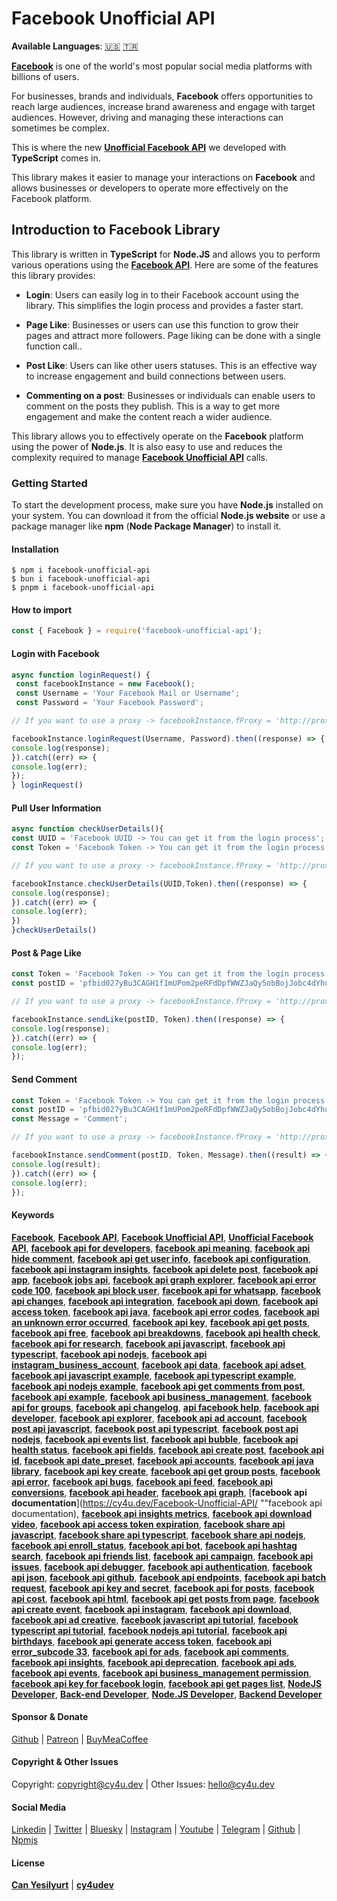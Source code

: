 # Facebook Unofficial API

**Available Languages**: [🇺🇸](https://cy4u.dev/Facebook-Unofficial-API/ "English") [🇹🇷](https://cy4u.dev/Facebook-Unofficial-API/tr "Turkish")

[**Facebook**](https://cy4u.dev/Facebook-Unofficial-API/ "Facebook") is one of the world's most popular social media platforms with billions of users.

For businesses, brands and individuals, **Facebook** offers opportunities to reach large audiences, increase brand awareness and engage with target audiences. However, driving and managing these interactions can sometimes be complex.

This is where the new [**Unofficial Facebook API**](https://cy4u.dev/Facebook-Unofficial-API/ "Unofficial Facebook API") we developed with **TypeScript** comes in.

This library makes it easier to manage your interactions on **Facebook** and allows businesses or developers to operate more effectively on the Facebook platform.

## Introduction to Facebook Library 

This library is written in **TypeScript** for **Node.JS** and allows you to perform various operations using the [**Facebook API**](https://cy4u.dev/Facebook-Unofficial-API/ "Facebook API"). Here are some of the features this library provides:

- **Login**: Users can easily log in to their Facebook account using the library. This simplifies the login process and provides a faster start.

- **Page Like**: Businesses or users can use this function to grow their pages and attract more followers. Page liking can be done with a single function call..

- **Post Like**: Users can like other users statuses. This is an effective way to increase engagement and build connections between users.

- **Commenting on a post**: Businesses or individuals can enable users to comment on the posts they publish. This is a way to get more engagement and make the content reach a wider audience.

This library allows you to effectively operate on the **Facebook** platform using the power of **Node.js**. It is also easy to use and reduces the complexity required to manage [**Facebook Unofficial API**](https://cy4u.dev/Facebook-Unofficial-API/ "Facebook Unofficial API") calls.

### Getting Started

To start the development process, make sure you have **Node.js** installed on your system. You can download it from the official **Node.js website** or use a package manager like **npm** (**Node Package Manager**) to install it.

#### Installation

```
$ npm i facebook-unofficial-api
$ bun i facebook-unofficial-api
$ pnpm i facebook-unofficial-api
```

#### How to import

```js
const { Facebook } = require('facebook-unofficial-api');
```


#### Login with Facebook

```js
async function loginRequest() {
 const facebookInstance = new Facebook();
 const Username = 'Your Facebook Mail or Username';
 const Password = 'Your Facebook Password';

// If you want to use a proxy -> facebookInstance.fProxy = 'http://proxy_username:proxy_password@proxy_ip:proxy_port'

facebookInstance.loginRequest(Username, Password).then((response) => {
console.log(response);
}).catch((err) => {
console.log(err);
});
} loginRequest()
```

#### Pull User Information

```js
async function checkUserDetails(){
const UUID = 'Facebook UUID -> You can get it from the login process';
const Token = 'Facebook Token -> You can get it from the login process';

// If you want to use a proxy -> facebookInstance.fProxy = 'http://proxy_username:proxy_password@proxy_ip:proxy_port'

facebookInstance.checkUserDetails(UUID,Token).then((response) => {
console.log(response);
}).catch((err) => {
console.log(err);
})
}checkUserDetails()
```

#### Post & Page Like

```js
const Token = 'Facebook Token -> You can get it from the login process';
const postID = 'pfbid027yBu3CAGH1f1mUPom2peRFdDpfWWZJaQy5obBojJobc4dYhuyY144maebMVnRCsBl';

// If you want to use a proxy -> facebookInstance.fProxy = 'http://proxy_username:proxy_password@proxy_ip:proxy_port'

facebookInstance.sendLike(postID, Token).then((response) => {
console.log(response);
}).catch((err) => {
console.log(err);
});
```

#### Send Comment

```js
const Token = 'Facebook Token -> You can get it from the login process';
const postID = 'pfbid027yBu3CAGH1f1mUPom2peRFdDpfWWZJaQy5obBojJobc4dYhuyY144maebMVnRCsBl';
const Message = 'Comment';

// If you want to use a proxy -> facebookInstance.fProxy = 'http://proxy_username:proxy_password@proxy_ip:proxy_port'

facebookInstance.sendComment(postID, Token, Message).then((result) => {
console.log(result);
}).catch((err) => {
console.log(err);
});
```

#### Keywords

[**Facebook**](https://cy4u.dev/Facebook-Unofficial-API/ "Facebook"), [**Facebook API**](https://cy4u.dev/Facebook-Unofficial-API/ "Facebook API"), [**Facebook Unofficial API**](https://cy4u.dev/Facebook-Unofficial-API/ "Facebook Unofficial API"), [**Unofficial Facebook API**](https://cy4u.dev/Facebook-Unofficial-API/ "Unofficial Facebook API"), [**facebook api for developers**](https://cy4u.dev/Facebook-Unofficial-API/ "facebook api for developers"), [**facebook api meaning**](https://cy4u.dev/Facebook-Unofficial-API/ "facebook api meaning"), [**facebook api hide comment**](https://cy4u.dev/Facebook-Unofficial-API/ "facebook api hide comment"), [**facebook api get user info**](https://cy4u.dev/Facebook-Unofficial-API/ "facebook api get user info"), [**facebook api configuration**](https://cy4u.dev/Facebook-Unofficial-API/ "facebook api configuration"), [**facebook api instagram insights**](https://cy4u.dev/Facebook-Unofficial-API/ "facebook api instagram insights"), [**facebook api delete post**](https://cy4u.dev/Facebook-Unofficial-API/ "facebook api delete post"), [**facebook api app**](https://cy4u.dev/Facebook-Unofficial-API/ "facebook api app"), [**facebook jobs api**](https://cy4u.dev/Facebook-Unofficial-API/ "facebook jobs api"), [**facebook api graph explorer**](https://cy4u.dev/Facebook-Unofficial-API/ "facebook api graph explorer"), [**facebook api error code 100**](https://cy4u.dev/Facebook-Unofficial-API/ "facebook api error code 100"), [**facebook api block user**](https://cy4u.dev/Facebook-Unofficial-API/ "facebook api block user"), [**facebook api for whatsapp**](https://cy4u.dev/Facebook-Unofficial-API/ "facebook api for whatsapp"), [**facebook api changes**](https://cy4u.dev/Facebook-Unofficial-API/ "facebook api changes"), [**facebook api integration**](https://cy4u.dev/Facebook-Unofficial-API/ "facebook api integration"), [**facebook api down**](https://cy4u.dev/Facebook-Unofficial-API/ "facebook api down"), [**facebook api access token**](https://cy4u.dev/Facebook-Unofficial-API/ "facebook api access token"), [**facebook api java**](https://cy4u.dev/Facebook-Unofficial-API/ "facebook api java"), [**facebook api error codes**](https://cy4u.dev/Facebook-Unofficial-API/ "facebook api error codes"), [**facebook api an unknown error occurred**](https://cy4u.dev/Facebook-Unofficial-API/ "facebook api an unknown error occurred"), [**facebook api key**](https://cy4u.dev/Facebook-Unofficial-API/ "facebook api key"), [**facebook api get posts**](https://cy4u.dev/Facebook-Unofficial-API/ "facebook api get posts"), [**facebook api free**](https://cy4u.dev/Facebook-Unofficial-API/ "facebook api free"), [**facebook api breakdowns**](https://cy4u.dev/Facebook-Unofficial-API/ "facebook api breakdowns"), [**facebook api health check**](https://cy4u.dev/Facebook-Unofficial-API/ "facebook api health check"), [**facebook api for research**](https://cy4u.dev/Facebook-Unofficial-API/ "facebook api for research"), [**facebook api javascript**](https://cy4u.dev/Facebook-Unofficial-API/ "facebook api javascript"), [**facebook api typescript**](https://cy4u.dev/Facebook-Unofficial-API/ "facebook api typescript"), [**facebook api nodejs**](https://cy4u.dev/Facebook-Unofficial-API/ "facebook api nodejs"), [**facebook api instagram_business_account**](https://cy4u.dev/Facebook-Unofficial-API/ "facebook api instagram_business_account"), [**facebook api data**](https://cy4u.dev/Facebook-Unofficial-API/ "facebook api data"), [**facebook api adset**](https://cy4u.dev/Facebook-Unofficial-API/ "facebook api adset"), [**facebook api javascript example**](https://cy4u.dev/Facebook-Unofficial-API/ "facebook api javascript example"), [**facebook api typescript example**](https://cy4u.dev/Facebook-Unofficial-API/ "facebook api typescript example"), [**facebook api nodejs example**](https://cy4u.dev/Facebook-Unofficial-API/ "facebook api nodejs example"), [**facebook api get comments from post**](https://cy4u.dev/Facebook-Unofficial-API/ "facebook api get comments from post"), [**facebook api example**](https://cy4u.dev/Facebook-Unofficial-API/ "facebook api example"), [**facebook api business_management**](https://cy4u.dev/Facebook-Unofficial-API/ "facebook api business_management"), [**facebook api for groups**](https://cy4u.dev/Facebook-Unofficial-API/ "facebook api for groups"), [**facebook api changelog**](https://cy4u.dev/Facebook-Unofficial-API/ "facebook api changelog"), [**api facebook help**](https://cy4u.dev/Facebook-Unofficial-API/ "api facebook help"), [**facebook api developer**](https://cy4u.dev/Facebook-Unofficial-API/ "facebook api developer"), [**facebook api explorer**](https://cy4u.dev/Facebook-Unofficial-API/ "facebook api explorer"), [**facebook api ad account**](https://cy4u.dev/Facebook-Unofficial-API/ "facebook api ad account"), [**facebook post api javascript**](https://cy4u.dev/Facebook-Unofficial-API/ "facebook post api javascript"), [**facebook post api typescript**](https://cy4u.dev/Facebook-Unofficial-API/ "facebook post api typescript"), [**facebook post api nodejs**](https://cy4u.dev/Facebook-Unofficial-API/ "facebook post api nodejs"), [**facebook api events list**](https://cy4u.dev/Facebook-Unofficial-API/ "facebook api events list"), [**facebook api bubble**](https://cy4u.dev/Facebook-Unofficial-API/ "facebook api bubble"), [**facebook api health status**](https://cy4u.dev/Facebook-Unofficial-API/ "facebook api health status"), [**facebook api fields**](https://cy4u.dev/Facebook-Unofficial-API/ "facebook api fields"), [**facebook api create post**](https://cy4u.dev/Facebook-Unofficial-API/ "facebook api create post"), [**facebook api id**](https://cy4u.dev/Facebook-Unofficial-API/ "facebook api id"), [**facebook api date_preset**](https://cy4u.dev/Facebook-Unofficial-API/ "facebook api date_preset"), [**facebook api accounts**](https://cy4u.dev/Facebook-Unofficial-API/ "facebook api accounts"), [**facebook api java library**](https://cy4u.dev/Facebook-Unofficial-API/ "facebook api java library"), [**facebook api key create**](https://cy4u.dev/Facebook-Unofficial-API/ "facebook api key create"), [**facebook api get group posts**](https://cy4u.dev/Facebook-Unofficial-API/ "facebook api get group posts"), [**facebook api error**](https://cy4u.dev/Facebook-Unofficial-API/ "facebook api error"), [**facebook api bugs**](https://cy4u.dev/Facebook-Unofficial-API/ "facebook api bugs"), [**facebook api feed**](https://cy4u.dev/Facebook-Unofficial-API/ "facebook api feed"), [**facebook api conversions**](https://cy4u.dev/Facebook-Unofficial-API/ "facebook api conversions"), [**facebook api header**](https://cy4u.dev/Facebook-Unofficial-API/ "facebook api header"), [**facebook api graph**](https://cy4u.dev/Facebook-Unofficial-API/ "facebook api graph"), [**facebook api documentation**](https://cy4u.dev/Facebook-Unofficial-API/ ""facebook api documentation), [**facebook api insights metrics**](https://cy4u.dev/Facebook-Unofficial-API/ "facebook api insights metrics"), [**facebook api download video**](https://cy4u.dev/Facebook-Unofficial-API/ "facebook api download video"), [**facebook api access token expiration**](https://cy4u.dev/Facebook-Unofficial-API/ "facebook api access token expiration"), [**facebook share api javascript**](https://cy4u.dev/Facebook-Unofficial-API/ "facebook share api javascript"), [**facebook share api typescript**](https://cy4u.dev/Facebook-Unofficial-API/ "facebook share api typescript"), [**facebook share api nodejs**](https://cy4u.dev/Facebook-Unofficial-API/ "facebook share api nodejs"), [**facebook api enroll_status**](https://cy4u.dev/Facebook-Unofficial-API/ "facebook api enroll_status"), [**facebook api bot**](https://cy4u.dev/Facebook-Unofficial-API/ "facebook api bot"), [**facebook api hashtag search**](https://cy4u.dev/Facebook-Unofficial-API/ "facebook api hashtag search"), [**facebook api friends list**](https://cy4u.dev/Facebook-Unofficial-API/ "facebook api friends list"), [**facebook api campaign**](https://cy4u.dev/Facebook-Unofficial-API/ "facebook api campaign"), [**facebook api issues**](https://cy4u.dev/Facebook-Unofficial-API/ "facebook api issues"), [**facebook api debugger**](https://cy4u.dev/Facebook-Unofficial-API/ "facebook api debugger"), [**facebook api authentication**](https://cy4u.dev/Facebook-Unofficial-API/ "facebook api authentication"), [**facebook api json**](https://cy4u.dev/Facebook-Unofficial-API/ "facebook api json"), [**facebook api github**](https://cy4u.dev/Facebook-Unofficial-API/ "facebook api github"), [**facebook api endpoints**](https://cy4u.dev/Facebook-Unofficial-API/ "facebook api endpoints"), [**facebook api batch request**](https://cy4u.dev/Facebook-Unofficial-API/ "facebook api batch request"), [**facebook api key and secret**](https://cy4u.dev/Facebook-Unofficial-API/ "facebook api key and secret"), [**facebook api for posts**](https://cy4u.dev/Facebook-Unofficial-API/ "facebook api for posts"), [**facebook api cost**](https://cy4u.dev/Facebook-Unofficial-API/ "facebook api cost"), [**facebook api html**](https://cy4u.dev/Facebook-Unofficial-API/ "facebook api html"), [**facebook api get posts from page**](https://cy4u.dev/Facebook-Unofficial-API/ "facebook api get posts from page"), [**facebook api create event**](https://cy4u.dev/Facebook-Unofficial-API/ "facebook api create event"), [**facebook api instagram**](https://cy4u.dev/Facebook-Unofficial-API/ "facebook api instagram"), [**facebook api download**](https://cy4u.dev/Facebook-Unofficial-API/ "facebook api download"), [**facebook api ad creative**](https://cy4u.dev/Facebook-Unofficial-API/ "facebook api ad creative"), [**facebook javascript api tutorial**](https://cy4u.dev/Facebook-Unofficial-API/ "facebook javascript api tutorial"), [**facebook typescript api tutorial**](https://cy4u.dev/Facebook-Unofficial-API/ "facebook typescript api tutorial"), [**facebook nodejs api tutorial**](https://cy4u.dev/Facebook-Unofficial-API/ "facebook nodejs api tutorial"), [**facebook api birthdays**](https://cy4u.dev/Facebook-Unofficial-API/ "facebook api birthdays"), [**facebook api generate access token**](https://cy4u.dev/Facebook-Unofficial-API/ "facebook api generate access token"), [**facebook api error_subcode 33**](https://cy4u.dev/Facebook-Unofficial-API/ "facebook api error_subcode 33"), [**facebook api for ads**](https://cy4u.dev/Facebook-Unofficial-API/ "facebook api for ads"), [**facebook api comments**](https://cy4u.dev/Facebook-Unofficial-API/ "facebook api comments"), [**facebook api insights**](https://cy4u.dev/Facebook-Unofficial-API/ "facebook api insights"), [**facebook api deprecation**](https://cy4u.dev/Facebook-Unofficial-API/ ""), [**facebook api ads**](https://cy4u.dev/Facebook-Unofficial-API/ "facebook api ads"), [**facebook api events**](https://cy4u.dev/Facebook-Unofficial-API/ "facebook api events"), [**facebook api business_management permission**](https://cy4u.dev/Facebook-Unofficial-API/ "facebook api business_management permission"), [**facebook api key for facebook login**](https://cy4u.dev/Facebook-Unofficial-API/ "facebook api key for facebook login"), [**facebook api get pages list**](https://cy4u.dev/Facebook-Unofficial-API/ "facebook api get pages list"), [**NodeJS Developer**](https://cy4u.dev "NodeJS Developer"), [**Back-end Developer**](https://cy4u.dev "Back-end Developer"), [**Node.JS Developer**](https://cy4u.dev "Node.JS Developer"), [**Backend Developer**](https://cy4u.dev "Backend Developer")

#### Sponsor & Donate

[Github](https://github.com/sponsors/cy4udev "cy4udev github") | [Patreon](https://patreon.com/cy4udev "cy4udev patreon") | [BuyMeaCoffee](https://www.buymeacoffee.com/cy4udev "cy4udev BuyMeaCoffee")

#### Copyright & Other Issues

Copyright: [copyright@cy4u.dev](mailto:copyright@cy4u.dev "copyright@cy4u.dev") | Other Issues: [hello@cy4u.dev](mailto:hello@cy4u.dev "hello@cy4u.dev")

#### Social Media

[Linkedin](https://www.linkedin.com/company/cy4udev/ "cy4udev linkedin") | [Twitter](https://twitter.com/cy4udev "cy4udev twitter") | [Bluesky](https://bsky.app/profile/cy4u.dev "cy4udev bluesky") | [Instagram](https://instagram.com/cy4udev "cy4udev instagram") | [Youtube](https://www.youtube.com/@cy4udev "cy4udev youtube") | [Telegram](https://t.me/cy4udev "cy4udev telegram") | [Github](https://github.com/cy4udev "cy4udev github") | [Npmjs](https://www.npmjs.com/~cy4udev "cy4udev npmjs")

#### License

[**Can Yesilyurt**](https://canyesilyurt.com "Can Yesilyurt") | [**cy4udev**](https://cy4u.dev "cy4udev")
